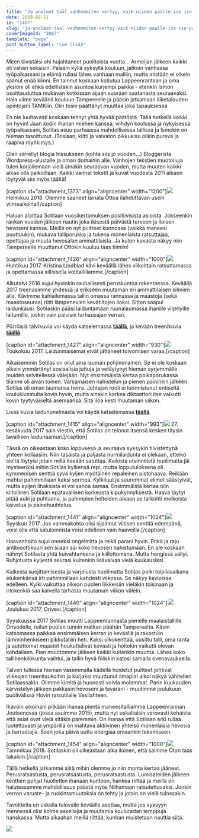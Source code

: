 ```yaml
---
title: "Ja unelmat tääl vanhemmiten vertyy, vaik niiden päälle iso iso pölykasa kertyy."
date: 2018-02-11
id: "1407"
slug: "ja-unelmat-taal-vanhemmiten-vertyy-vaik-niiden-paalle-iso-iso-polykasa-kertyy"
coverImageId: "2087"
template: "page"
post_button_label: "Lue lisää"
---
```


Miten tiivistäisi ohi hujahtaneet puolitoista vuotta... Armeijan jälkeen kaikki oli vähän sekaisin. Palasin kyllä syksyllä kouluun, jatkoin vanhassa työpaikassani ja elämä rullasi lähes vanhaan malliin, mutta mistään ei oikein saanut enää kiinni. En tainnut koskaan kotiutua Lappeenrantaan ja oma yksiöni oli ehkä edellistäkin asuntoa kurjempi paikka - etenkin Ismon osoittauduttua mukavan kotikissan sijaan suoraan saatanasta seuraavaksi. Hain viime keväänä kouluun Tampereelle ja pääsin jatkamaan liiketalouden opintojani TAMKiin. Olin tosin päättänyt muuttaa joka tapauksessa.

En ole luultavasti koskaan tehnyt yhtä hyvää päätöstä. Tällä hetkellä kaikki on hyvin! Jaan _kodin_ ihanan miehen kanssa, viihdyn koulussa ja nykyisessä työpaikassani, Sotilas asuu parhaassa mahdollisessa tallissa ja Ismokin on hieman tasoittunut. (Tosiaan, kiltti ja vaivaton pikkukisu olikin pureva ja raapiva röyhkimys.)

Olen siirrellyt blogia hissukseen (kohta siis jo vuoden...) Bloggerista Wordpress-alustalle ja oman domainin alle. Vanhojen tekstien muotoiluja tulen korjailemaan vielä ainakin seuraavan vuoden, mutta muuten kaikki alkaa olla paikoillaan. Kaikki vanhat tekstit ja kuvat vuodesta 2011 alkaen löytyvät siis myös täältä!

\[caption id="attachment_1373" align="aligncenter" width="1200"\]![](/images/2B1A5F3C-FB16-4762-8906-A4D2BD6BF851-1.jpeg) Helmikuu 2018. Olemme saaneet lainata Ottoa ilahduttavan usein viimeaikoina!\[/caption\]

Haluan aloittaa Sotilaan vuosikertomuksen positiivisista asioista. Jokseenkin rankan vuoden jälkeen nautin joka ikisestä päivästä terveen ja iloisen hevoseni kanssa. Meillä on nyt puitteet kunnossa (vaikka maneesi puuttuukin), mukava talliporukka ja tukena monenlaista ratsuttajaa, opettajaa ja muuta hevosalan ammattilaista. Ja kuten kuvasta näkyy niin Tampereelle muuttanut Ottokin kuuluu taas tiimiin!

\[caption id="attachment_1426" align="aligncenter" width="1000"\]![](/images/MG_6354-1.jpg) Huhtikuu 2017. Kristina Lindblad kävi keväällä lähes viikoittain ratsuttamassa ja opettamassa silloisella kotitallillamme.\[/caption\]

Alkutalvi 2016 sujui hyvinkin rauhallisesti peruskuntoa rakentaessa. Keväällä 2017 treenasimme yhdessä ja erikseen muutaman eri ammattilaisen silmien alla. Kävimme kahlailemassa tallin omassa rannassa ja maastoja (sekä maastoseuraa) riitti lämpenevien kevätiltojen iloksi. Sitten saapui laidunkausi. Sotilaskin pääsi laiduntamaan ruunalaumassa ihanille viljellyille laitumille, joskin vain päivisin tarhausajan verran.

Pörröisiä talvikuvia voi käydä katselemassa **[täällä](https://maisahyttinen.kuvat.fi/kuvat/2017/Unknown+Soldier/Talvi/)**, ja kevään treenikuvia [**täällä**](https://maisahyttinen.kuvat.fi/kuvat/2017/Unknown+Soldier/Kevät/).

\[caption id="attachment_1427" align="aligncenter" width="930"\]![](/images/MG_8400-1.png) Toukokuu 2017. Laidunmaisemat eivät jättäneet toivomisen varaa.\[/caption\]

Aikaisemmin Sotilas on ollut aina lauman pohjimmainen. Se ei ole koskaan oikein ymmärtänyt sosiaalisia juttuja ja vetäytynyt hieman syrjemmälle muiden selvitellessä välejään. Nyt ensimmäistä kertaa poikaporukassa tilanne oli aivan toinen. Varsamaisen nahistelun ja pienen paininkin jälkeen Sotilas oli oman laumansa herra. Johtajan rooli ei luonnistunut entiseltä koulukiusatulta kovin hyvin, mutta ainakin karkea diktaattori itse vaikutti kovin tyytyväiseltä asemaansa. Sitä iloa kesti muutaman viikon.

Lisää kuvia laidununelmasta voi käydä katselemassa [**täällä**](https://maisahyttinen.kuvat.fi/kuvat/2017/Unknown+Soldier/Kesä/).

\[caption id="attachment_1415" align="aligncenter" width="993"\]![](/images/Näyttökuva-2018-02-09-kello-22.42.02-1.png) 27. kesäkuuta 2017 sain viestin, että Sotilas on telonut itsensä kesken täysin tavallisen laidunaamun.\[/caption\]

Tässä on oikeastaan koko loppukesä ja seuraava syksykin tiivistettynä yhteen kollaasiin. Niin tasaista ja paljasta nurmilaidunta ei olekaan, etteikö sieltä löytyisi jotain millä itseään satuttaa. Kaikista etsinnöistä huolimatta jäi mysteeriksi mihin Sotilas kylkensä repi, mutta lopputuloksena oli kymmenisen senttiä syvä kyljen myötäinen repaleinen pistohaava. Reikään mahtui pahimmillaan kaksi sormea. Kylkiluut ja suuremmat elimet säästyivät, mutta kyljen lihaksista ei voi sanoa samaa. Ensimmäistä kertaa olin kiitollinen Sotilaan epätavallisen korkeasta kipukynnyksestä. Haava täytyi pitää auki ja puhtaana, ja pahimpien helteiden aikaan se tarkoitti melkoista kaivelua ja painehuuhtelua.

\[caption id="attachment_1441" align="aligncenter" width="1024"\]![](/images/9D6A63C8-B7B8-470C-9B0A-2DF901D6186E-2.jpeg) Syyskuu 2017. Jos vammakohta olisi sijainnut viitisen senttiä edempänä, voisi olla että satuloinnista voisi edelleen vain haaveilla.\[/caption\]

Haavanhoito sujui onneksi ongelmitta ja reikä parani hyvin. Pitkä ja raju antibioottikuuri sen sijaan sai koko hevosen nahistumaan. En ole koskaan nähnyt Sotilasta yhtä kuivahtaneena ja kiillottomana. Mutta hengissä säilyi. Ruhjotusta kyljestä seurasi kuitenkin lisävaivaa vielä kuukausiksi.

Kaikesta suojittamisesta ja varjelusta huolimatta Sotilas polki toipilasaikana etukenkänsä irti pahimmillaan kahdesti viikossa. Se näkyy kavioissa edelleen. Kylki vaikuttaa oikean puolen liikkeisiin vieläkin toisinaan ja irtokenkiä saa kaivella tarhasta muutaman viikon välein.

\[caption id="attachment_1440" align="aligncenter" width="1024"\]![](/images/A994102E-88F2-4056-A9A2-2B64608283EF.jpeg) Joulukuu 2017, Orivesi.\[/caption\]

Syyskuussa 2017 Sotilas muutti Lappeenrannasta pienelle maalaistallille Orivedelle, reilun puolen tunnin matkan päähän Tampereelta. Kävin katsomassa paikkaa ensimmäisen kerran jo keväällä ja rakastuin lämminhenkiseen pikkutalliin heti. Kaksi ulkokenttää, uusittu talli, oma ranta ja autottomat maastot houkuttelivat kovasti ja hoitokin vaikutti olevan kohdallaan. Pian muuttomme jälkeen kaikki kuitenkin muuttui. Lähes koko tallihenkilökunta vaihtui, ja tallin hyvä fiiliskin katosi samalla ovenavauksella.

Talven tullessa hieman vasemmalla kädellä hoidetut puitteet johtivat viikkojen treenitaukoihin ja kurjaksi muuttunut ilmapiiri alkoi näkyä vähitellen Sotilaassakin. Olimme kireitä ja huonosti voivia molemmat. Parin kuukauden kärvistelyn jälkeen pakkasin hevoseni ja tavarani - muutimme joulukuun puolivälissä Hovin ratsutilalle Vesilahteen.

Ikävöin aikoinani pitkään ihanaa pientä maneesitalliamme Lappeenrannan Joutsenossa (jossa asuimme 2015), mutta nyt uskaltaisin varovasti kehaista että asiat ovat vielä sitäkin paremmin. On ihanaa että Sotilaan arki rullaa luotettavasti ja ympärillä on mahtava aktiivinen yhteisö monenlaisia hevosia ja harrastajia. Saan joka päivä uutta energiaa omaankin tekemiseen.

\[caption id="attachment_1454" align="aligncenter" width="1000"\]![](/images/DCBFBC57-C3F8-4CEC-8D23-FEA09476028F.jpeg) Tammikuu 2018. Sotilaskin oli oikeastaan aika iloinen, että saimme Oton taas takaisin.\[/caption\]

Tällä hetkellä jatkamme siitä mihin olemme jo niin monta kertaa jääneet. Perusratsastusta, perusratsastusta, perusratsastusta. Lumisateiden jälkeen kenttien pohjat huollettiin ihanaan kuntoon, hankea riittää ja meillä on halutessamme mahdollisuus päästä myös Niihamaan ratsutettavaksi. Jonkin verran varuste- ja ruokintamuutoksia on tehty ja jotain on vielä tulossakin.

Tavoitteita en uskalla tulevalle keväälle asettaa, mutta jos syksyyn mennessä olisi kolme askellajia ja muutamia kouluradan temppuja hanskassa. Mutta aikaahan meillä riittää, kunhan muistetaan nauttia siitä.

![](/images/MG_1802.jpg)
